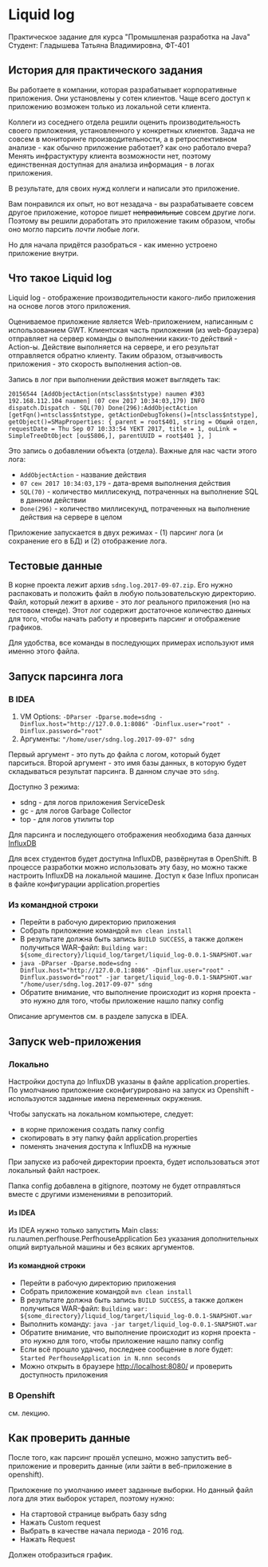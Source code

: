 # Liquid log

Практическое задание для курса "Промышленая разработка на Java"
Студент: Гладышева Татьяна Владимировна, ФТ-401
## История для практического задания
Вы работаете в компании, которая разрабатывает корпоративные приложения. Они установлены у сотен клиентов.
Чаще всего доступ к приложению возможен только из локальной сети клиента.

Коллеги из соседнего отдела решили оценить производительность своего приложения, установленного у конкретных клиентов.
Задача не совсем в мониторинге производительности, а в ретроспективном анализе - как обычно приложение работает? как оно работало вчера?
Менять инфрастуктуру клиента возможности нет, поэтому единственная доступная для анализа информация - в логах приложения.

В результате, для своих нужд коллеги и написали это приложение.

Вам понравился их опыт, но вот незадача - вы разрабатываете совсем другое приложение, которое пишет ~~неправильные~~ совсем
другие логи. Поэтому вы решили доработать это приложение таким образом, чтобы оно могло парсить _почти_ любые логи.

Но для начала придётся разобраться - как именно устроено приложение внутри.

## Что такое Liquid log

Liquid log - отображение производительности какого-либо приложения на основе логов этого приложения.

Оцениваемое приложение является Web-приложением, написанным с использованием GWT. Клиентская часть приложения (из web-браузера)
отправляет на сервер команды о выполнении каких-то действий - Action-ы. Действие выполняется на сервере, и его
результат отправляется обратно клиенту. Таким образом, отзывчивость приложения - это скорость выполнения action-ов.

Запись в лог при выполнении действия может выглядеть так:
```
20156544 [AddObjectAction(ntsclass$ntstype) naumen #303 192.168.112.104 naumen] (07 сен 2017 10:34:03,179) INFO  dispatch.Dispatch - SQL(70) Done(296):AddObjectAction [getFqn()=ntsclass$ntstype, getActionDebugTokens()=[ntsclass$ntstype], getObject()=SMapProperties: { parent = root$401, string = Общий отдел, requestDate = Thu Sep 07 10:33:54 YEKT 2017, title = 1, ouLink = SimpleTreeDtObject [ou$5806,], parentUUID = root$401 }, ]
```

Это запись о добавлении объекта (отдела). Важные для нас части этого лога:
* `AddObjectAction` - название действия
* `07 сен 2017 10:34:03,179` - дата-время выполнения действия
* `SQL(70)` - количество миллисекунд, потраченных на выполнение SQL в данном действии
* `Done(296)` - количество миллисекунд, потраченных на выполнение действия на сервере в целом

Приложение запускается в двух режимах - (1) парсинг лога (и сохранение его в БД) и (2) отображение лога.

## Тестовые данные

В корне проекта лежит архив `sdng.log.2017-09-07.zip`. Его нужно распаковать и положить файл в любую пользовательскую директорию.
Файл, который лежит в архиве - это лог реального приложения (но на тестовом стенде). Этот лог содержит достаточное количество данных
для того, чтобы начать работу и проверить парсинг и отображение графиков.

Для удобства, все команды в последующих примерах используют имя именно этого файла.

## Запуск парсинга лога

### В IDEA
1. VM Options: `-DParser -Dparse.mode=sdng -Dinflux.host="http://127.0.0.1:8086" -Dinflux.user="root" -Dinflux.password="root"`
1. Аргументы: `"/home/user/sdng.log.2017-09-07" sdng`

Первый аргумент - это путь до файла с логом, который будет парситься.
Второй аргумент - это имя базы данных, в которую будет складываться результат парсинга. В данном случае это `sdng`.

Доступно 3 режима:
* sdng - для логов приложения ServiceDesk
* gc - для логов Garbage Collector
* top - для логов утилиты top

Для парсинга и последующего отображения необходима база данных [InfluxDB](https://github.com/influxdata/influxdb)

Для всех студентов будет доступна InfluxDB, развёрнутая в OpenShift. В процессе разработки можно использовать эту базу, 
но можно также настроить InfluxDB на локальной машине.
Доступ к базе Influx прописан в файле конфигурации application.properties

### Из командной строки

* Перейти в рабочую директорию приложения
* Собрать приложение командой `mvn clean install`
* В результате должна быть запись `BUILD SUCCESS`, а также должен получиться WAR-файл: `Building war: ${some_directory}/liquid_log/target/liquid_log-0.0.1-SNAPSHOT.war`
* `java -DParser -Dparse.mode=sdng -Dinflux.host="http://127.0.0.1:8086" -Dinflux.user="root" -Dinflux.password="root" -jar target/liquid_log-0.0.1-SNAPSHOT.war "/home/user/sdng.log.2017-09-07" sdng`
* Обратите внимание, что выполнение происходит из корня проекта - это нужно для того, чтобы приложение нашло папку config

Описание аргументов см. в разделе запуска в IDEA.

## Запуск web-приложения

### Локально

Настройки доступа до InfluxDB указаны в файле application.properties. По умолчанию приложение сконфигурировано
на запуск из Openshift - используются заданные имена переменных окружения.

Чтобы запускать на локальном компьютере, следует:
* в корне приложения создать папку config
* скопировать в эту папку файл application.properties
* поменять значения доступа к InfluxDB на нужные

При запуске из рабочей директории проекта, будет использоваться этот локальный файл настроек.

Папка config добавлена в gitignore, поэтому не будет отправляться вместе с другими изменениями в репозиторий.

#### Из IDEA
Из IDEA нужно только запустить Main class: ru.naumen.perfhouse.PerfhouseApplication
Без указания дополнительных опций виртуальной машины и без всяких аргументов.

#### Из командной строки

* Перейти в рабочую директорию приложения
* Собрать приложение командой `mvn clean install`
* В результате должна быть запись `BUILD SUCCESS`, а также должен получиться WAR-файл: `Building war: ${some_directory}/liquid_log/target/liquid_log-0.0.1-SNAPSHOT.war`
* Выполнить команду: `java -jar target/liquid_log-0.0.1-SNAPSHOT.war`
* Обратите внимание, что выполнение происходит из корня проекта - это нужно для того, чтобы приложение нашло папку config
* Если всё прошло удачно, последнее сообщение в логе будет: `Started PerfhouseApplication in N.nnn seconds`
* Можно открыть в браузере [http://localhost:8080/](http://localhost:8080/) и проверить доступность приложения

### В Openshift
см. лекцию.

## Как проверить данные
После того, как парсинг прошёл успешно, можно запустить веб-приложение и проверить данные (или зайти в веб-приложение в openshift).

Приложение по умолчанию имеет заданные выборки. Но данный файл лога для этих выборок устарел, поэтому нужно:
* На стартовой странице выбрать базу sdng
* Нажать Custom request
* Выбрать в качестве начала периода - 2016 год.
* Нажать Request

Должен отобразиться график.
